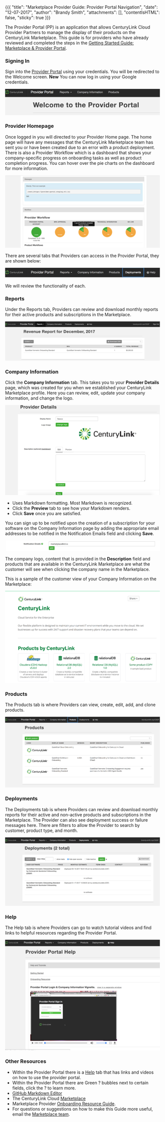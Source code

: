 {{{
"title": "Marketplace Provider Guide: Provider Portal Navigation",
"date": "12-07-2017",
"author": "Brandy Smith",
"attachments": [],
"contentIsHTML": false,
"sticky": true
}}}

The Provider Portal (PP) is an application that allows CenturyLink Cloud Provider Partners to manage the display of their products on the CenturyLink Marketplace. This guide is for providers who have already reviewed and completed the steps in the [Getting Started Guide: Marketplace & Provider Portal](getting-started-guide-marketplace-ecosystem-provider-portal.md).

### Signing In

Sign into the [Provider Portal](https://provider-portal.ctl.io/#/login) using your credentials. You will be redirected to the Welcome screen. **New** You can now log in using your Google credentials.

![EPP1](../../images/EPP1.png)

### Provider Homepage

Once logged in you will directed to your Provider Home page. The home page will have any messages that the CenturyLink Marketplace team has sent you or have been created due to an error with a product deployment. There is also a Provider Workflow which is a dashboard that shows your company-specific progress on onboarding tasks as well as product completion progress.
You can hover over the pie charts on the dashboard for more information.

![EPP](../../images/EPPnew7.png)

There are several tabs that Providers can access in the Provider Portal, they are shown below:

![EPP](../../images/EPPnew1.png)

We will review the functionality of each.

### Reports

Under the Reports tab, Providers can review and download monthly reports for their active products and subscriptions in the Marketplace.

![EPP](../../images/EPPnew2.png)

### Company Information

Click the **Company Information** tab. This takes you to your **Provider Details** page, which was created for you when we established your CenturyLink Marketplace profile. Here you can review, edit, update your company information, and change the logo.

![EPP2](../../images/EPP2.png)

- Uses Markdown formatting. Most Markdown is recognized.
- Click the **Preview** tab to see how your Markdown renders.
- Click **Save** once you are satisfied.

You can sign up to be notified upon the creation of a subscription for your software on the Company Information page by adding the appropriate email addresses to be notified in the Notification Emails field and clicking **Save**.

![EPP](../../images/EPPnew3.png)

The company logo, content that is provided in the **Description** field and products that are available in the CenturyLink Marketplace are what the customer will see when clicking the company name in the Marketplace.

This is a sample of the customer view of your Company Information on the Marketplace:

![EPP](../../images/EPPnew.png)

### Products

The Products tab is where Providers can view, create, edit, add, and clone products.

![EPP](../../images/EPPnew4.png)

### Deployments

The Deployments tab is where Providers can review and download monthly reports for their active and non-active products and subscriptions in the Marketplace. The Provider can also see deployment success or failure messages here. There are filters to allow the Provider to search by customer, product type, and month.

![EPP](../../images/EPPnew5.png)

### Help

The Help tab is where Providers can go to watch tutorial videos and find links to helpful resources regarding the Provider Portal.

![EPP](../../images/EPPnew6.png)

### Other Resources
* Within the Provider Portal there is a [Help](https://provider-portal.ctl.io/#/help) tab that has links and videos on how to use the provider portal.
* Within the Provider Portal there are Green ? bubbles next to certain fields, click the ? to learn more.
* [GitHub Markdown Editor](https://markdown-it.github.io/)
* The CenturyLink Cloud [Marketplace](https://www.ctl.io/marketplace/)
* Marketplace Provider [Onboarding Resource Guide](onboarding-resources.md).
* For questions or suggestions on how to make this Guide more useful, email the [Marketplace team](mailto:Marketplace@ctl.io).
